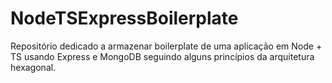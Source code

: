 # NodeTSExpressBoilerplate
Repositório dedicado a armazenar boilerplate de uma aplicação em Node + TS usando Express e MongoDB seguindo alguns princípios da arquitetura hexagonal.
